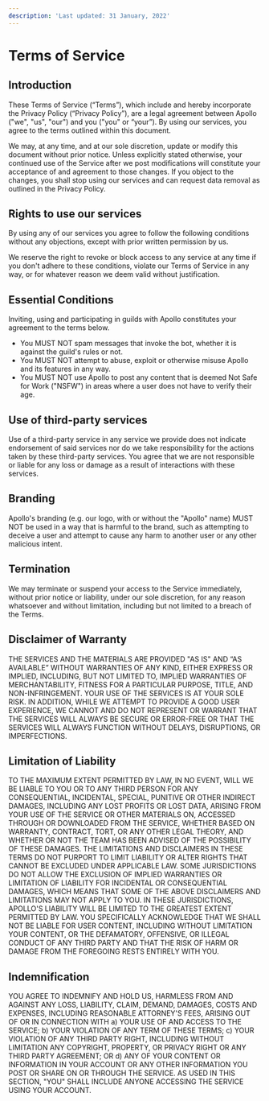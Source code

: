 ```yaml
---
description: 'Last updated: 31 January, 2022'
---
```


# Terms of Service

## Introduction

These Terms of Service (“Terms”), which include and hereby incorporate the Privacy Policy (“Privacy Policy”), are a legal agreement between Apollo ("we", "us", "our") and you ("you" or “your”). By using our services, you agree to the terms outlined within this document.

We may, at any time, and at our sole discretion, update or modify this document without prior notice. Unless explicitly stated otherwise, your continued use of the Service after we post modifications will constitute your acceptance of and agreement to those changes. If you object to the changes, you shall stop using our services and can request data removal as outlined in the Privacy Policy.

## Rights to use our services

By using any of our services you agree to follow the following conditions without any objections, except with prior written permission by us.

We reserve the right to revoke or block access to any service at any time if you don't adhere to these conditions, violate our Terms of Service in any way, or for whatever reason we deem valid without justification.

## Essential Conditions

Inviting, using and participating in guilds with Apollo constitutes your agreement to the terms below.

* You MUST NOT spam messages that invoke the bot, whether it is against the guild's rules or not.
* You MUST NOT attempt to abuse, exploit or otherwise misuse Apollo and its features in any way.
* You MUST NOT use Apollo to post any content that is deemed Not Safe for Work ("NSFW") in areas where a user does not have to verify their age.

## Use of third-party services

Use of a third-party service in any service we provide does not indicate endorsement of said services nor do we take responsibility for the actions taken by these third-party services. You agree that we are not responsible or liable for any loss or damage as a result of interactions with these services.

## Branding

Apollo's branding (e.g. our logo, with or without the "Apollo" name) MUST NOT be used in a way that is harmful to the brand, such as attempting to deceive a user and attempt to cause any harm to another user or any other malicious intent.

## Termination

We may terminate or suspend your access to the Service immediately, without prior notice or liability, under our sole discretion, for any reason whatsoever and without limitation, including but not limited to a breach of the Terms.

## Disclaimer of Warranty

THE SERVICES AND THE MATERIALS ARE PROVIDED "AS IS" AND “AS AVAILABLE” WITHOUT WARRANTIES OF ANY KIND, EITHER EXPRESS OR IMPLIED, INCLUDING, BUT NOT LIMITED TO, IMPLIED WARRANTIES OF MERCHANTABILITY, FITNESS FOR A PARTICULAR PURPOSE, TITLE, AND NON-INFRINGEMENT. YOUR USE OF THE SERVICES IS AT YOUR SOLE RISK. IN ADDITION, WHILE WE ATTEMPT TO PROVIDE A GOOD USER EXPERIENCE, WE CANNOT AND DO NOT REPRESENT OR WARRANT THAT THE SERVICES WILL ALWAYS BE SECURE OR ERROR-FREE OR THAT THE SERVICES WILL ALWAYS FUNCTION WITHOUT DELAYS, DISRUPTIONS, OR IMPERFECTIONS.

## Limitation of Liability

TO THE MAXIMUM EXTENT PERMITTED BY LAW, IN NO EVENT, WILL WE BE LIABLE TO YOU OR TO ANY THIRD PERSON FOR ANY CONSEQUENTIAL, INCIDENTAL, SPECIAL, PUNITIVE OR OTHER INDIRECT DAMAGES, INCLUDING ANY LOST PROFITS OR LOST DATA, ARISING FROM YOUR USE OF THE SERVICE OR OTHER MATERIALS ON, ACCESSED THROUGH OR DOWNLOADED FROM THE SERVICE, WHETHER BASED ON WARRANTY, CONTRACT, TORT, OR ANY OTHER LEGAL THEORY, AND WHETHER OR NOT THE TEAM HAS BEEN ADVISED OF THE POSSIBILITY OF THESE DAMAGES. THE LIMITATIONS AND DISCLAIMERS IN THESE TERMS DO NOT PURPORT TO LIMIT LIABILITY OR ALTER RIGHTS THAT CANNOT BE EXCLUDED UNDER APPLICABLE LAW. SOME JURISDICTIONS DO NOT ALLOW THE EXCLUSION OF IMPLIED WARRANTIES OR LIMITATION OF LIABILITY FOR INCIDENTAL OR CONSEQUENTIAL DAMAGES, WHICH MEANS THAT SOME OF THE ABOVE DISCLAIMERS AND LIMITATIONS MAY NOT APPLY TO YOU. IN THESE JURISDICTIONS, APOLLO'S LIABILITY WILL BE LIMITED TO THE GREATEST EXTENT PERMITTED BY LAW. YOU SPECIFICALLY ACKNOWLEDGE THAT WE SHALL NOT BE LIABLE FOR USER CONTENT, INCLUDING WITHOUT LIMITATION YOUR CONTENT, OR THE DEFAMATORY, OFFENSIVE, OR ILLEGAL CONDUCT OF ANY THIRD PARTY AND THAT THE RISK OF HARM OR DAMAGE FROM THE FOREGOING RESTS ENTIRELY WITH YOU.

## Indemnification&#x20;

YOU AGREE TO INDEMNIFY AND HOLD US, HARMLESS FROM AND AGAINST ANY LOSS, LIABILITY, CLAIM, DEMAND, DAMAGES, COSTS AND EXPENSES, INCLUDING REASONABLE ATTORNEY'S FEES, ARISING OUT OF OR IN CONNECTION WITH a) YOUR USE OF AND ACCESS TO THE SERVICE; b) YOUR VIOLATION OF ANY TERM OF THESE TERMS; c) YOUR VIOLATION OF ANY THIRD PARTY RIGHT, INCLUDING WITHOUT LIMITATION ANY COPYRIGHT, PROPERTY, OR PRIVACY RIGHT OR ANY THIRD PARTY AGREEMENT; OR d) ANY OF YOUR CONTENT OR INFORMATION IN YOUR ACCOUNT OR ANY OTHER INFORMATION YOU POST OR SHARE ON OR THROUGH THE SERVICE. AS USED IN THIS SECTION, "YOU" SHALL INCLUDE ANYONE ACCESSING THE SERVICE USING YOUR ACCOUNT.
